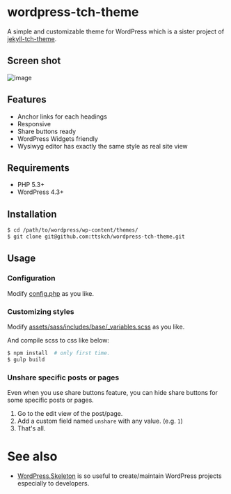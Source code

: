 # wordpress-tch-theme

A simple and customizable theme for WordPress which is a sister project of [jekyll-tch-theme](https://github.com/ttskch/jekyll-tch-theme).

## Screen shot

![image](https://cloud.githubusercontent.com/assets/4360663/10666510/fa4698a0-790c-11e5-9e6f-88f936cd630e.png)

## Features

* Anchor links for each headings
* Responsive
* Share buttons ready
* WordPress Widgets friendly
* Wysiwyg editor has exactly the same style as real site view

## Requirements

* PHP 5.3+
* WordPress 4.3+

## Installation

```bash
$ cd /path/to/wordpress/wp-content/themes/
$ git clone git@github.com:ttskch/wordpress-tch-theme.git
```

## Usage

### Configuration

Modify [config.php](config.php) as you like.

### Customizing styles

Modify [assets/sass/includes/base/\_variables.scss](assets/sass/includes/base/_variables.scss) as you like.

And compile scss to css like below:

```bash
$ npm install  # only first time.
$ gulp build
```

### Unshare specific posts or pages

Even when you use share buttons feature, you can hide share buttons for some specific posts or pages.

1. Go to the edit view of the post/page.
1. Add a custom field named `unshare` with any value. (e.g. `1`)
1. That's all.

# See also

* [WordPress.Skeleton](https://github.com/ttskch/wordpress.skeleton) is so useful to create/maintain WordPress projects especially to developers.
